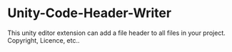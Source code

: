 # Unity-Code-Header-Writer
This unity editor extension can add a file header to all files in your project. Copyright, Licence, etc.. 
